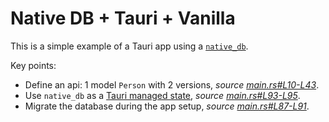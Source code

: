 # Native DB + Tauri + Vanilla

This is a simple example of a Tauri app using a [`native_db`](https://github.com/vincent-herlemont/native_db).

Key points:
- Define an api: 1 model `Person` with 2 versions, *source [main.rs#L10-L43](https://github.com/vincent-herlemont/native_db_tauri_vanilla/blob/b9ecf3d7f086b87348c06708efbbbefefa80ead6/src-tauri/src/main.rs#L10-L43)*.
- Use `native_db` as a [Tauri managed state](https://tauri.app/v1/guides/features/command/#accessing-managed-state), *source [main.rs#L93-L95](https://github.com/vincent-herlemont/native_db_tauri_vanilla/blob/b9ecf3d7f086b87348c06708efbbbefefa80ead6/src-tauri/src/main.rs#L93-L95)*.
- Migrate the database during the app setup, *source [main.rs#L87-L91](https://github.com/vincent-herlemont/native_db_tauri_vanilla/blob/b9ecf3d7f086b87348c06708efbbbefefa80ead6/src-tauri/src/main.rs#L87-L91)*.